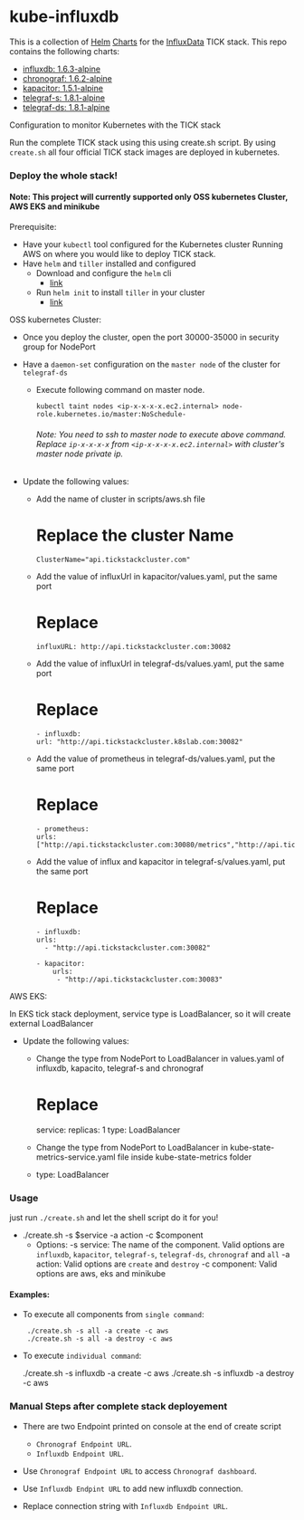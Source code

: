 # kube-influxdb

This is a collection of [Helm](https://github.com/kubernetes/helm) [Charts](https://github.com/kubernetes/charts) for the [InfluxData](https://influxdata.com/time-series-platform) TICK stack. This repo contains the following charts:

- [influxdb: 1.6.3-alpine](/influxdb/README.md)
- [chronograf: 1.6.2-alpine](/chronograf/README.md)
- [kapacitor: 1.5.1-alpine](/kapacitor/README.md)
- [telegraf-s: 1.8.1-alpine](/telegraf-s/README.md)
- [telegraf-ds: 1.8.1-alpine](/telegraf-ds/README.md)

Configuration to monitor Kubernetes with the TICK stack

Run the complete TICK stack using this using create.sh script. By using `create.sh` all four official TICK stack images are deployed in kubernetes.

### Deploy the whole stack!

#### Note: This project will currently supported only OSS kubernetes Cluster, AWS EKS and minikube 

Prerequisite:

- Have your `kubectl` tool configured for the Kubernetes cluster Running AWS on where you would like to deploy TICK stack.
- Have `helm` and `tiller` installed and configured
  - Download and configure the `helm` cli
    * [link](https://github.com/kubernetes/helm/blob/master/docs/install.md)
  - Run `helm init` to install `tiller` in your cluster
    * [link](https://github.com/kubernetes/helm/blob/master/docs/install.md#installing-tiller)


OSS kubernetes Cluster:

- Once you deploy the cluster, open the port 30000-35000 in security group for NodePort

- Have a `daemon-set` configuration on the `master node` of the cluster for `telegraf-ds`
  - Execute following command on master node. 
  
       `kubectl taint nodes <ip-x-x-x-x.ec2.internal> node-role.kubernetes.io/master:NoSchedule-`
       
    ###### Note: You need to ssh to master node to execute above command. Replace `ip-x-x-x-x` from `<ip-x-x-x-x.ec2.internal>` with cluster's master node private ip.  


- Update the following values:

  - Add the name of cluster in scripts/aws.sh file
     # Replace the cluster Name
        ClusterName="api.tickstackcluster.com"

  - Add the value of influxUrl in kapacitor/values.yaml, put the same port
     # Replace
        influxURL: http://api.tickstackcluster.com:30082  

  - Add the value of influxUrl in telegraf-ds/values.yaml, put the same port  
     # Replace
        - influxdb:
        url: "http://api.tickstackcluster.k8slab.com:30082"

  - Add the value of prometheus in telegraf-ds/values.yaml, put the same port
       
     # Replace
        - prometheus:
        urls: ["http://api.tickstackcluster.com:30080/metrics","http://api.tickstackcluster.com:30081/metrics"]
  
  - Add the value of influx and kapacitor in telegraf-s/values.yaml, put the same port
 
     # Replace
        - influxdb:
        urls:
          - "http://api.tickstackcluster.com:30082"

        - kapacitor:
            urls:
             - "http://api.tickstackcluster.com:30083"

AWS EKS:

In EKS tick stack deployment, service type is LoadBalancer, so it will create external LoadBalancer

- Update the following values:
  
  - Change the type from NodePort to LoadBalancer in values.yaml of influxdb, kapacito, telegraf-s and chronograf 
    # Replace
      service:
        replicas: 1
        type: LoadBalancer

  - Change the type from NodePort to LoadBalancer in kube-state-metrics-service.yaml file inside kube-state-metrics folder
  - type: LoadBalancer      


### Usage
just run `./create.sh` and let the shell script do it for you! 

- ./create.sh -s $service -a action -c $component
  - Options:
    -s service:  The name of the component. 
    		    Valid options are `influxdb`, `kapacitor`, `telegraf-s`, `telegraf-ds`, `chronograf` and `all`
    -a action: Valid options are `create` and `destroy`
    -c component: Valid options are aws, eks and minikube
    
#### Examples:
 - To execute all components from `single command`:

    	./create.sh -s all -a create -c aws
    	./create.sh -s all -a destroy -c aws
        
 - To execute `individual command`:

      ./create.sh -s influxdb -a create -c aws
      ./create.sh -s influxdb -a destroy -c aws
	

### Manual Steps after complete stack deployement
- There are two Endpoint printed on console at the end of create script 
  - `Chronograf Endpoint URL`.
  - `Influxdb Endpoint URL`.

- Use `Chronograf Endpoint URL` to access `Chronograf dashboard`. 
- Use `Influxdb Endpint URL` to add new influxdb connection.
 - Replace connection string with `Influxdb Endpoint URL`.
